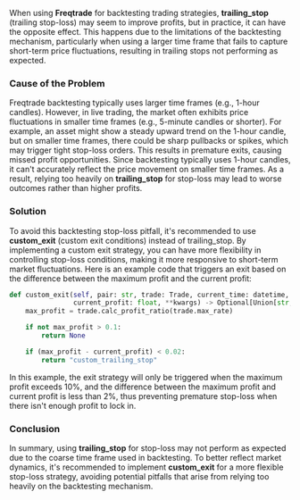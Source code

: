 When using **Freqtrade**  for backtesting trading strategies, **trailing_stop**  (trailing stop-loss) may seem to improve profits, but in practice, it can have the opposite effect. This happens due to the limitations of the backtesting mechanism, particularly when using a larger time frame that fails to capture short-term price fluctuations, resulting in trailing stops not performing as expected.
### Cause of the Problem 

Freqtrade backtesting typically uses larger time frames (e.g., 1-hour candles). However, in live trading, the market often exhibits price fluctuations in smaller time frames (e.g., 5-minute candles or shorter). For example, an asset might show a steady upward trend on the 1-hour candle, but on smaller time frames, there could be sharp pullbacks or spikes, which may trigger tight stop-loss orders. This results in premature exits, causing missed profit opportunities.
Since backtesting typically uses 1-hour candles, it can't accurately reflect the price movement on smaller time frames. As a result, relying too heavily on **trailing_stop**  for stop-loss may lead to worse outcomes rather than higher profits.
### Solution 
To avoid this backtesting stop-loss pitfall, it's recommended to use **custom_exit**  (custom exit conditions) instead of trailing_stop. By implementing a custom exit strategy, you can have more flexibility in controlling stop-loss conditions, making it more responsive to short-term market fluctuations.
Here is an example code that triggers an exit based on the difference between the maximum profit and the current profit:


```python
def custom_exit(self, pair: str, trade: Trade, current_time: datetime, current_rate: float,
                current_profit: float, **kwargs) -> Optional[Union[str, bool]]:
    max_profit = trade.calc_profit_ratio(trade.max_rate)

    if not max_profit > 0.1:
        return None

    if (max_profit - current_profit) < 0.02:
        return "custom_trailing_stop"
```

In this example, the exit strategy will only be triggered when the maximum profit exceeds 10%, and the difference between the maximum profit and current profit is less than 2%, thus preventing premature stop-loss when there isn't enough profit to lock in.

### Conclusion 
In summary, using **trailing_stop**  for stop-loss may not perform as expected due to the coarse time frame used in backtesting. To better reflect market dynamics, it's recommended to implement **custom_exit**  for a more flexible stop-loss strategy, avoiding potential pitfalls that arise from relying too heavily on the backtesting mechanism.